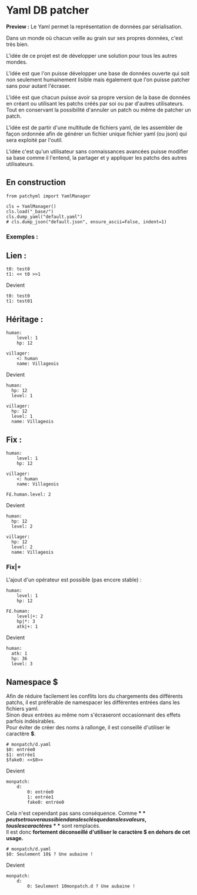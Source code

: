 # Yaml DB patcher

**Preview :**
Le Yaml permet la représentation de données par sérialisation.

Dans un monde où chacun veille au grain sur ses propres données, c'est très bien.

L'idée de ce projet est de développer une solution pour tous les autres mondes.

L'idée est que l'on puisse développer une base de données ouverte qui soit non seulement humainement lisible mais également que l'on puisse patcher sans pour autant l'écraser.

L'idée est que chacun puisse avoir sa propre version de la base de données en créant ou utilisant les patchs créés par soi ou par d'autres utilisateurs.
Tout en conservant la possibilité d'annuler un patch ou même de patcher un patch.

L'idée est de partir d'une multitude de fichiers yaml, de les assembler de façon ordonnée afin de générer un fichier unique fichier yaml (ou json) qui sera exploité par l'outil.

L'idée c'est qu'un utilisateur sans connaissances avancées puisse modifier sa base comme il l'entend, la partager et y appliquer les patchs des autres utilisateurs.

## En construction


```
from patchyml import YamlManager

cls = YamlManager()
cls.load("_base/")
cls.dump_yaml("default.yaml")
# cls.dump_json("default.json", ensure_ascii=False, indent=1)
```

### Exemples :

## Lien :
```
t0: test0
t1: << t0 >>1
```
Devient
```
t0: test0
t1: test01
```

## Héritage :
```
human:
    level: 1
    hp: 12

villager:
    <: human
    name: Villageois
```

Devient
```
human:
  hp: 12
  level: 1

villager:
  hp: 12
  level: 1
  name: Villageois
```

## Fix :
```
human:
    level: 1
    hp: 12

villager:
    <: human
    name: Villageois

F£.human.level: 2
```

Devient
```
human:
  hp: 12
  level: 2

villager:
  hp: 12
  level: 2
  name: Villageois

```

### Fix|+
L'ajout d'un opérateur est possible (pas encore stable) :
```
human:
    level: 1
    hp: 12

F£.human:
    level|+: 2
    hp|*: 3
    atk|+: 1
```

Devient
```
human:
  atk: 1
  hp: 36
  level: 3
```

## Namespace $

Afin de réduire facilement les conflits lors du chargements des différents patchs, il est préférable de namespacer les différentes entrées dans les fichiers yaml.\
Sinon deux entrées au même nom s'écraseront occasionnant des effets parfois indésirables.\
Pour éviter de créer des noms à rallonge, il est conseillé d'utiliser le caractère **$**.
```
# monpatch/d.yaml
$0: entrée0
$1: entrée1
$fake0: <<$0>>
```
Devient
```
monpatch:
    d:
        0: entrée0
        1: entrée1
        fake0: entrée0
```

Cela n'est cependant pas sans conséquence. Comme **$** peut se trouver aussi bien dans les clés que dans les valeurs, tous les caractères **$** sont remplacés.\
Il est donc **fortement déconseillé d'utiliser le caractère $ en dehors de cet usage.**

```
# monpatch/d.yaml
$0: Seulement 10$ ? Une aubaine !
```
Devient
```
monpatch:
    d:
        0: Seulement 10monpatch.d ? Une aubaine !
```

